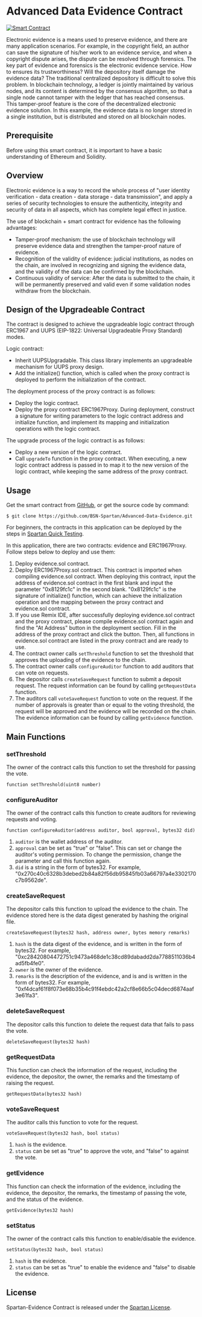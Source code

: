 # Advanced Data Evidence Contract

[![Smart Contract](https://badgen.net/badge/smart-contract/Solidity/orange)](https://soliditylang.org/) 

Electronic evidence is a means used to preserve evidence, and there are many application scenarios. For example, in the copyright field, an author can save the signature of his/her work to an evidence service, and when a copyright dispute arises, the dispute can be resolved through forensics. The key part of evidence and forensics is the electronic evidence service. How to ensures its trustworthiness? Will the depository itself damage the evidence data? The traditional centralized depository is difficult to solve this problem. In blockchain technology, a ledger is jointly maintained by various nodes, and its content is determined by the consensus algorithm, so that a single node cannot tamper with the ledger that has reached consensus. This tamper-proof feature is the core of the decentralized electronic evidence solution. In this example, the evidence data is no longer stored in a single institution, but is distributed and stored on all blockchain nodes.

## Prerequisite

Before using this smart contract, it is important to have a basic understanding of Ethereum and Solidity.   


## Overview

Electronic evidence is a way to record the whole process of "user identity verification - data creation - data storage - data transmission", and apply a series of security technologies to ensure the authenticity, integrity and security of data in all aspects, which has complete legal effect in justice.

The use of blockchain + smart contract for evidence has the following advantages:

* Tamper-proof mechanism: the use of blockchain technology will preserve evidence data and strengthen the tamper-proof nature of evidence.
* Recognition of the validity of evidence: judicial institutions, as nodes on the chain, are involved in recognizing and signing the evidence data, and the validity of the data can be confirmed by the blockchain.
* Continuous validity of service: After the data is submitted to the chain, it will be permanently preserved and valid even if some validation nodes withdraw from the blockchain.



## Design of the Upgradeable Contract


The contract is designed to achieve the upgradeable logic contract through ERC1967 and UUPS (EIP-1822: Universal Upgradeable Proxy Standard) modes.

Logic contract:

- Inherit UUPSUpgradable. This class library implements an upgradeable mechanism for UUPS proxy design.
- Add the initialize() function, which is called when the proxy contract is deployed to perform the initialization of the contract.

The deployment process of the proxy contract is as follows:

- Deploy the logic contract.
- Deploy the proxy contract ERC1967Proxy. During deployment, construct a  signature for writing parameters to the logic contract address and initialize function, and implement its mapping and initialization operations with the logic contract.

The upgrade process of the logic contract is as follows:

- Deploy a new version of the logic contract.
- Call `upgradeTo` function in the proxy contract. When executing, a new logic contract address is passed in to map it to the new version of the logic contract, while keeping the same address of the proxy contract.

## Usage

Get the smart contract from [GitHub](https://github.com/BSN-Spartan/NFT-Fractional-Contract/tree/main/contracts), or get the source code by command:

```
$ git clone https://github.com/BSN-Spartan/Advanced-Data-Evidence.git
```

For beginners, the contracts in this application can be deployed by the steps in [Spartan Quick Testing](https://www.spartan.bsn.foundation/main/quick-testing#step1).

In this application, there are two contracts: evidence and ERC1967Proxy. Follow steps below to deploy and use them:

1. Deploy evidence.sol contract.
2. Deploy ERC1967Proxy.sol contract. This contract is imported when compiling evidence.sol contract. When deploying this contract, input the address of evidence.sol contract in the first blank and input the parameter "0x8129fc1c" in the second blank. "0x8129fc1c" is the signature of initialize() function, which can achieve the initialization operation and the mapping between the proxy contract and evidence.sol contract.
3. If you use Remix IDE, after successfully deploying evidence.sol contract and the proxy contract, please compile evidence.sol contract again and find the "At Address" button in the deployment section. Fill in the address of the proxy contract and click the button. Then, all functions in evidence.sol contract are listed in the proxy contract and are ready to use.
4. The contract owner calls `setThreshold` function to set the threshold that approves the uploading of the evidence to the chain.
5. The contract owner calls `configureAuditor` function to add auditors that can vote on requests. 
6. The depositor calls `createSaveRequest` function to submit a deposit request. The request information can be found by calling `getRequestData` function.
7. The auditors call `voteSaveRequest` function to vote on the  request. If the number of approvals is greater than or equal to the voting threshold, the request will be approved and the evidence will be recorded on the chain. The evidence information can be found by calling `getEvidence` function.

## Main Functions

### setThreshold

The owner of the contract calls this function to set the threshold for passing the vote.

```
function setThreshold(uint8 number) 
```

### configureAuditor

The owner of the contract calls this function to create auditors for reviewing requests and voting.

```
function configureAuditor(address auditor, bool approval, bytes32 did)
```

1. `auditor` is the wallet address of the auditor.
2. `approval` can be set as "true" or "false". This can set or change the auditor's voting permission. To change the permission, change the parameter and call this function again.
3. `did` is a string in the form of bytes32. For example, "0x270c40c6328b3debed2b84a82f56db95845fb03a66797a4e3302170c7b9562de".

### createSaveRequest

The depositor calls this function to upload the evidence to the chain. The evidence stored here is the data digest generated by hashing the original file.

```
createSaveRequest(bytes32 hash, address owner, bytes memory remarks)
```

1. `hash` is the data digest of the evidence, and is written in the form of bytes32. For example, "0xc28420804472751c9473a468de1c38cd89dabadd2da7788511036b4ad5fb4fe0".
2. `owner` is the owner of the evidence.
3. `remarks` is the description of the evidence, and is and is written in the form of bytes32. For example, "0xf4dcaf61f8f073e68b35b4c91f4ebdc42a2cf8e66b5c04decd6874aaf3e61fa3".

### deleteSaveRequest

The depositor calls this function to delete the request data that fails to pass the vote.

```
deleteSaveRequest(bytes32 hash)
```

### getRequestData

This function can check the information of the request, including the evidence, the depositor, the owner, the remarks and the timestamp of raising the request.

```
getRequestData(bytes32 hash)
```

### voteSaveRequest

The auditor calls this function to vote for the request.

```
voteSaveRequest(bytes32 hash, bool status)
```

1. `hash` is the evidence.
2. `status` can be set as "true" to approve the vote, and "false" to against the vote.

### getEvidence

This function can check the information of the evidence, including the evidence, the depositor, the remarks, the timestamp of passing the vote, and the status of the evidence.

```
getEvidence(bytes32 hash)
```

### setStatus

The owner of the contract calls this function to enable/disable the evidence.

```
setStatus(bytes32 hash, bool status)
```

1. `hash` is the evidence.
2. `status` can be set as "true" to enable the evidence and "false" to disable the evidence.

## License

Spartan-Evidence Contract is released under the [Spartan License](https://github.com/BSN-Spartan/Beginner-Level-Contracts/blob/main/Spartan%20License.md).

